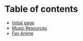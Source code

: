 # Table of contents

* [Initial page](README.md)
* [Music Resources](music-resources.md)
* [Fav Anime](fav-animes.md)

